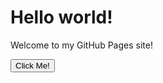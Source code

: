 <html>

<head>

</head>

<body>
    <h1>Hello world!</h1>
    <p>Welcome to my GitHub Pages site!</p>
    <button type="button">Click Me!</button>
</body>

</html>

